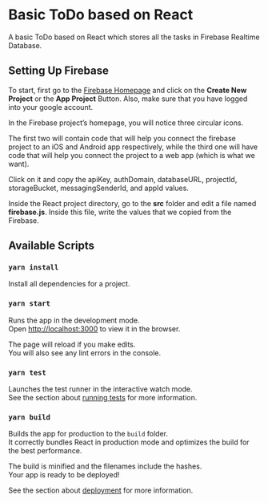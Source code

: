 # Basic ToDo based on React

A basic ToDo based on React which stores all the tasks in Firebase Realtime Database.

## Setting Up Firebase

To start, first go to the [Firebase Homepage](https://console.firebase.google.com/) and click on the **Create New Project** or the **App Project** Button. Also, make sure that you have logged into your google account.

In the Firebase project’s homepage, you will notice three circular icons.

The first two will contain code that will help you connect the firebase project to an iOS and Android app respectively, while the third one will have code that will help you connect the project to a web app (which is what we want).

Click on it and copy the apiKey, authDomain, databaseURL, projectId, storageBucket, messagingSenderId, and appId values.

Inside the React project directory, go to the **src** folder and edit a file named **firebase.js**. Inside this file, write the values that we copied from the Firebase.

## Available Scripts

### `yarn install`

Install all dependencies for a project.

### `yarn start`

Runs the app in the development mode.<br />
Open [http://localhost:3000](http://localhost:3000) to view it in the browser.

The page will reload if you make edits.<br />
You will also see any lint errors in the console.

### `yarn test`

Launches the test runner in the interactive watch mode.<br />
See the section about [running tests](https://facebook.github.io/create-react-app/docs/running-tests) for more information.

### `yarn build`

Builds the app for production to the `build` folder.<br />
It correctly bundles React in production mode and optimizes the build for the best performance.

The build is minified and the filenames include the hashes.<br />
Your app is ready to be deployed!

See the section about [deployment](https://facebook.github.io/create-react-app/docs/deployment) for more information.